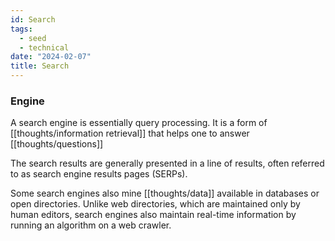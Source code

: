 ```yaml
---
id: Search
tags:
  - seed
  - technical
date: "2024-02-07"
title: Search
---
```


### Engine

A search engine is essentially query processing. It is a form of [[thoughts/information retrieval]] that helps one to answer [[thoughts/questions]]

The search results are generally presented in a line of results, often referred to as search engine results pages (SERPs).

Some search engines also mine [[thoughts/data]] available in databases or open directories. Unlike web directories, which are maintained only by human editors, search engines also maintain real-time information by running an algorithm on a web crawler.
